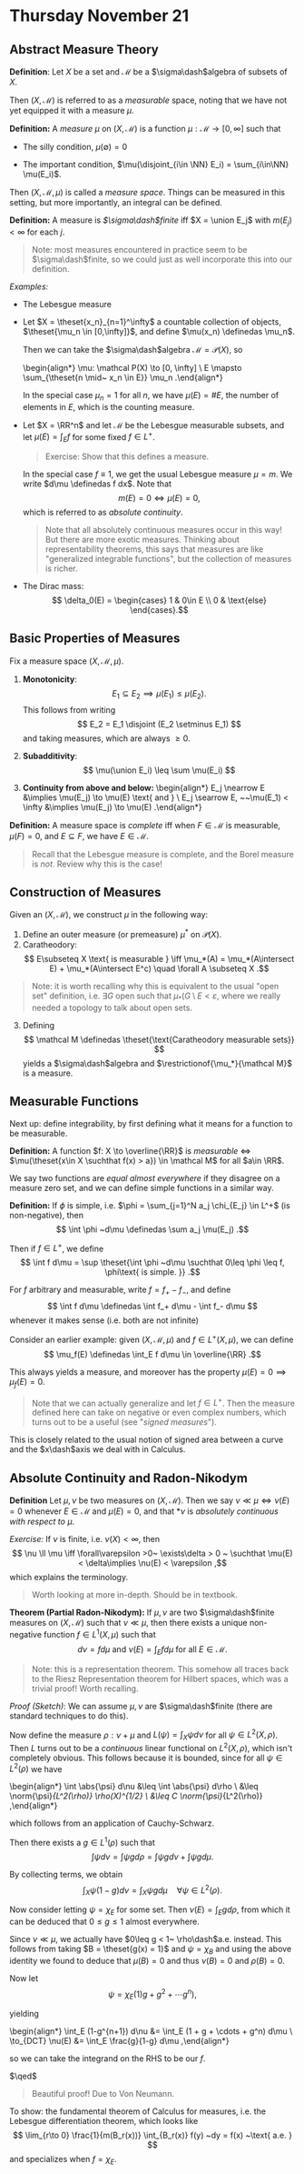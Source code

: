# Thursday November 21

## Abstract Measure Theory

**Definition**:
Let $X$ be a set and $\mathcal M$ be a $\sigma\dash$algebra of subsets of $X$.

Then $(X, \mathcal M)$ is referred to as a *measurable* space, noting that we have not yet equipped it with a measure $\mu$.

**Definition:**
A *measure* $\mu$ on $(X, \mathcal M)$ is a function $\mu: \mathcal M \to [0, \infty]$ such that

- The silly condition, $\mu(\emptyset) = 0$

- The important condition, $\mu(\disjoint_{i\in \NN} E_i) = \sum_{i\in\NN} \mu(E_i)$.

Then $(X, \mathcal M, \mu)$ is called a *measure space*.
Things can be measured in this setting, but more importantly, an integral can be defined.

**Definition:**
A measure is *$\sigma\dash$finite* iff $X = \union E_j$ with $m(E_j) < \infty$ for each $j$.

> Note: most measures encountered in practice seem to be $\sigma\dash$finite, so we could just as well incorporate this into our definition.

*Examples:*

- The Lebesgue measure

- Let $X = \theset{x_n}_{n=1}^\infty$ a countable collection of objects, $\theset{\mu_n \in [0,\infty]}$, and define $\mu(x_n) \definedas \mu_n$.
  
  Then we can take the $\sigma\dash$algebra $\mathcal M = \mathcal P(X)$, so 
  
  \begin{align*}
  \mu: \mathcal P(X) \to [0, \infty] \\
  E \mapsto \sum_{\theset{n \mid~ x_n \in E}} \mu_n
  .\end{align*}
  
  In the special case $\mu_n = 1$ for all $n$, we have $\mu(E) = \# E$, the number of elements in $E$, which is the counting measure.

- Let $X = \RR^n$ and let $\mathcal M$ be the Lebesgue measurable subsets, and let $\mu(E) = \int_E f$ for some fixed $f \in L^+$.
  
  > Exercise: Show that this defines a measure. 

  In the special case $f \equiv 1$, we get the usual Lebesgue measure $\mu = m$. 
  We write $d\mu \definedas f dx$.
  Note that 
  $$
  m(E) = 0 \iff \mu(E) = 0
  ,$$ 
  which is referred to as *absolute continuity*.

  > Note that all absolutely continuous measures occur in this way! But there are more exotic measures. Thinking about representability theorems, this says that measures are like "generalized integrable functions", but the collection of measures is richer.

- The Dirac mass: 
$$
\delta_0(E) = \begin{cases} 1 & 0\in E \\ 0 & \text{else}
\end{cases}.$$

## Basic Properties of Measures

Fix a measure space $(X, \mathcal M, \mu)$.

1. **Monotonicity**: 
$$
E_1 \subseteq E_2 \implies \mu(E_1) \leq \mu(E_2)
.$$
  This follows from writing 
  $$
  E_2 = E_1 \disjoint (E_2 \setminus E_1)
  $$ and taking measures, which are always $\geq 0$.

2. **Subadditivity**: 
$$
\mu(\union E_i) \leq \sum \mu(E_i)
$$

3. **Continuity from above and below:** 
\begin{align*}
E_j \nearrow E &\implies \mu(E_j) \to \mu(E) \text{ and }  \\ E_j \searrow E, ~~\mu(E_1) < \infty &\implies \mu(E_j) \to \mu(E)
.\end{align*}

**Definition:**
A measure space is *complete* iff when $F \in \mathcal M$ is measurable, $\mu(F) = 0$, and $E\subseteq F$, we have $E \in \mathcal M$.

> Recall that the Lebesgue measure is complete, and the Borel measure is *not*. Review why this is the case!

## Construction of Measures

Given an $(X, \mathcal M)$, we construct $\mu$ in the following way:

1. Define an outer measure (or premeasure) $\mu^*$ on $\mathcal P(X)$.
2. Caratheodory: 
$$
E\subseteq X \text{ is measurable } \iff \mu_*(A) = \mu_*(A\intersect E) + \mu_*(A\intersect E^c) \quad \forall A \subseteq X
.$$

> Note: it is worth recalling why this is equivalent to the usual "open set" definition, i.e. $\exists G$ open such that $\mu_*(G\setminus E < \varepsilon$, where we really needed a topology to talk about open sets.

3. Defining 
$$
\mathcal M \definedas \theset{\text{Caratheodory measurable sets}}
$$ 
yields a $\sigma\dash$algebra and $\restrictionof{\mu_*}{\mathcal M}$ is a measure.

## Measurable Functions
Next up: define integrability, by first defining what it means for a function to be measurable.

**Definition:**
A function $f: X \to \overline{\RR}$ is *measurable* $\iff$ $\mu(\theset{x\in X \suchthat f(x) > a}) \in \mathcal M$ for all $a\in \RR$.

We say two functions are *equal almost everywhere* if they disagree on a measure zero set, and we can define simple functions in a similar way.

**Definition:**
If $\phi$ is simple, i.e. $\phi = \sum_{j=1}^N a_j \chi_{E_j} \in L^+$ (is non-negative), then 
$$
\int \phi ~d\mu \definedas \sum a_j \mu(E_j)
.$$

Then if $f\in L^+$, we define 
$$
\int f d\mu = \sup \theset{\int \phi ~d\mu \suchthat 0\leq \phi \leq f, \phi\text{ is simple. }}
.$$

For $f$ arbitrary and measurable, write $f = f_+ - f_-$, and define 
$$
\int f d\mu \definedas \int f_+ d\mu - \int f_- d\mu
$$ 
whenever it makes sense (i.e. both are not infinite)

Consider an earlier example: given $(X, \mathcal M, \mu)$ and $f\in L^+(X, \mu)$, we can define 
$$
\mu_f(E) \definedas \int_E f d\mu \in \overline{\RR}
.$$

This always yields a measure, and moreover has the property $\mu(E) = 0 \implies \mu_f(E) = 0$.

> Note that we can actually generalize and let $f\in L^+$. 
Then the measure defined here can take on negative or even complex numbers, which turns out to be a useful (see "*signed measures*"). 

This is closely related to the usual notion of signed area between a curve and the $x\dash$axis we deal with in Calculus.

## Absolute Continuity and Radon-Nikodym

**Definition**
Let $\mu, \nu$ be two measures on $(X, \mathcal M)$.
Then we say $\nu \ll \mu \iff \nu(E) = 0$ whenever $E\in\mathcal M$ and $\mu(E) = 0$, and that *$\nu$ is *absolutely continuous with respect to $\mu$*.

*Exercise:*
If $\nu$ is finite, i.e. $\nu(X) < \infty$, then 
$$
\nu \ll \mu \iff \forall\varepsilon >0~ \exists\delta > 0 ~ \suchthat \mu(E) < \delta\implies \nu(E) < \varepsilon
,$$ 
which explains the terminology.

> Worth looking at more in-depth. Should be in textbook.

**Theorem (Partial Radon-Nikodym):**
If $\mu, \nu$ are two $\sigma\dash$finite measures on $(X, \mathcal M)$ such that $\nu \ll \mu$, then there exists a unique non-negative function $f\in L^1(X, \mu)$ such that 
$$
d\nu = f d\mu
\text{ and }
\nu(E) = \int_E f d\mu \text{ for all } E\in \mathcal M
.$$

> Note: this is a representation theorem. This somehow all traces back to the Riesz Representation theorem for Hilbert spaces, which was a trivial proof! Worth recalling.

*Proof (Sketch)*:
We can assume $\mu, \nu$ are $\sigma\dash$finite (there are standard techniques to do this).

Now define the measure $\rho: \nu + \mu$ and $L(\psi) = \int_X \psi d\nu$ for all $\psi \in L^2(X, \rho)$.
Then $L$ turns out to be a *continuous* linear functional on $L^2(X, \rho)$, which isn't completely obvious.
This follows because it is bounded, since for all $\psi \in L^2(\rho)$ we have

\begin{align*}
\int \abs{\psi} d\nu 
&\leq \int \abs{\psi} d\rho \\
&\leq \norm{\psi}_{L^2(\rho)} \rho(X)^{1/2} \\
&\leq C \norm{\psi}_{L^2(\rho)}
,\end{align*}

which follows from an application of Cauchy-Schwarz.

Then there exists a $g\in L^1(\rho)$ such that 
$$
\int \psi d\nu = \int \psi g d\rho = \int \psi g d\nu + \int \psi g d\mu
.$$

By collecting terms, we obtain
$$
\int_X \psi(1-g) d\nu = \int_X \psi g d\mu \quad \forall \psi\in L^2(\rho).
$$

Now consider letting $\psi = \chi_E$ for some set. 
Then $\nu(E) = \int_E g d\rho$, from which it can be deduced that $0\leq g \leq 1$ almost everywhere.

Since $\nu \ll \mu$, we actually have $0\leq g < 1~ \rho\dash$a.e.  instead. 
This follows from taking $B = \theset{g(x) = 1}$ and $\psi = \chi_B$ and using the above identity we found to deduce that $\mu(B) = 0$ and thus $\nu(B) = 0$ and $\rho(B) = 0$.

Now let 
$$
\psi = \chi_E(1 ) g + g^2 + \cdots g^n)
,$$ 

yielding

\begin{align*}
\int_E (1-g^{n+1}) d\nu &= \int_E (1 + g + \cdots + g^n) d\mu \\
\to_{DCT} \nu(E) &= \int_E \frac{g}{1-g} d\mu
,\end{align*}


so we can take the integrand on the RHS to be our $f$.

$\qed$

> Beautiful proof! Due to Von Neumann.

To show: the fundamental theorem of Calculus for measures, i.e. the Lebesgue differentiation theorem, which looks like 
$$
\lim_{r\to 0} \frac{1}{m(B_r(x))} \int_{B_r(x)} f(y) ~dy = f(x) ~\text{ a.e. }
$$ 
and specializes when $f = \chi_E$.

